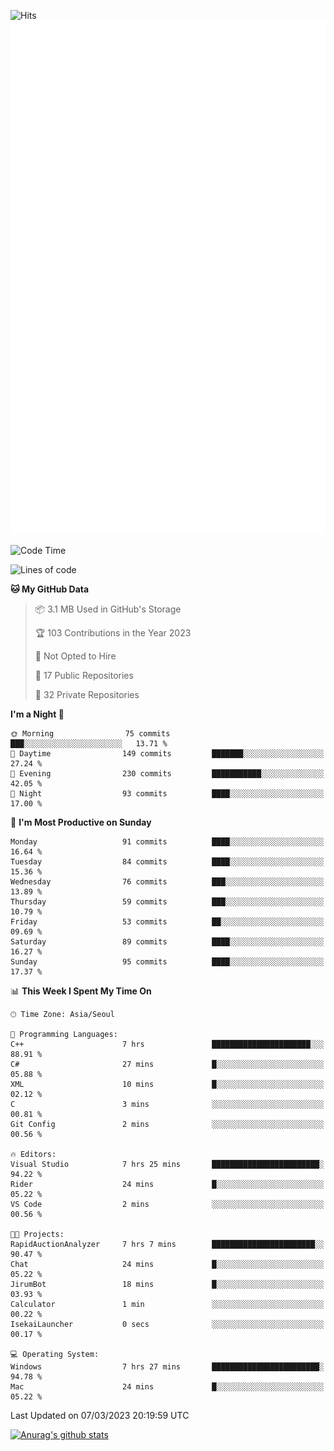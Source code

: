 ![Hits](https://hits.seeyoufarm.com/api/count/incr/badge.svg?url=https%3A%2F%2Fgithub.com%2Fkokose1234&count_bg=%2379C83D&title_bg=%23555555&icon=apple.svg&icon_color=%23E7E7E7&title=hits&edge_flat=false)
<br/>
![Metrics](https://github.com/kokose1234/kokose1234/blob/main/github-metrics.svg)

<!--START_SECTION:waka-->
![Code Time](http://img.shields.io/badge/Code%20Time-779%20hrs%2045%20mins-blue)

![Lines of code](https://img.shields.io/badge/From%20Hello%20World%20I%27ve%20Written-17.6%20million%20lines%20of%20code-blue)

**🐱 My GitHub Data** 

> 📦 3.1 MB Used in GitHub's Storage 
 > 
> 🏆 103 Contributions in the Year 2023
 > 
> 🚫 Not Opted to Hire
 > 
> 📜 17 Public Repositories 
 > 
> 🔑 32 Private Repositories 
 > 
**I'm a Night 🦉** 

```text
🌞 Morning                75 commits          ███░░░░░░░░░░░░░░░░░░░░░░   13.71 % 
🌆 Daytime                149 commits         ███████░░░░░░░░░░░░░░░░░░   27.24 % 
🌃 Evening                230 commits         ███████████░░░░░░░░░░░░░░   42.05 % 
🌙 Night                  93 commits          ████░░░░░░░░░░░░░░░░░░░░░   17.00 % 
```
📅 **I'm Most Productive on Sunday** 

```text
Monday                   91 commits          ████░░░░░░░░░░░░░░░░░░░░░   16.64 % 
Tuesday                  84 commits          ████░░░░░░░░░░░░░░░░░░░░░   15.36 % 
Wednesday                76 commits          ███░░░░░░░░░░░░░░░░░░░░░░   13.89 % 
Thursday                 59 commits          ███░░░░░░░░░░░░░░░░░░░░░░   10.79 % 
Friday                   53 commits          ██░░░░░░░░░░░░░░░░░░░░░░░   09.69 % 
Saturday                 89 commits          ████░░░░░░░░░░░░░░░░░░░░░   16.27 % 
Sunday                   95 commits          ████░░░░░░░░░░░░░░░░░░░░░   17.37 % 
```


📊 **This Week I Spent My Time On** 

```text
🕑︎ Time Zone: Asia/Seoul

💬 Programming Languages: 
C++                      7 hrs               ██████████████████████░░░   88.91 % 
C#                       27 mins             █░░░░░░░░░░░░░░░░░░░░░░░░   05.88 % 
XML                      10 mins             █░░░░░░░░░░░░░░░░░░░░░░░░   02.12 % 
C                        3 mins              ░░░░░░░░░░░░░░░░░░░░░░░░░   00.81 % 
Git Config               2 mins              ░░░░░░░░░░░░░░░░░░░░░░░░░   00.56 % 

🔥 Editors: 
Visual Studio            7 hrs 25 mins       ████████████████████████░   94.22 % 
Rider                    24 mins             █░░░░░░░░░░░░░░░░░░░░░░░░   05.22 % 
VS Code                  2 mins              ░░░░░░░░░░░░░░░░░░░░░░░░░   00.56 % 

🐱‍💻 Projects: 
RapidAuctionAnalyzer     7 hrs 7 mins        ███████████████████████░░   90.47 % 
Chat                     24 mins             █░░░░░░░░░░░░░░░░░░░░░░░░   05.22 % 
JirumBot                 18 mins             █░░░░░░░░░░░░░░░░░░░░░░░░   03.93 % 
Calculator               1 min               ░░░░░░░░░░░░░░░░░░░░░░░░░   00.22 % 
IsekaiLauncher           0 secs              ░░░░░░░░░░░░░░░░░░░░░░░░░   00.17 % 

💻 Operating System: 
Windows                  7 hrs 27 mins       ████████████████████████░   94.78 % 
Mac                      24 mins             █░░░░░░░░░░░░░░░░░░░░░░░░   05.22 % 
```


 Last Updated on 07/03/2023 20:19:59 UTC
<!--END_SECTION:waka-->

[![Anurag's github stats](https://github-readme-stats.vercel.app/api?username=kokose1234&theme=dracula)](https://github.com/anuraghazra/github-readme-stats)



	
